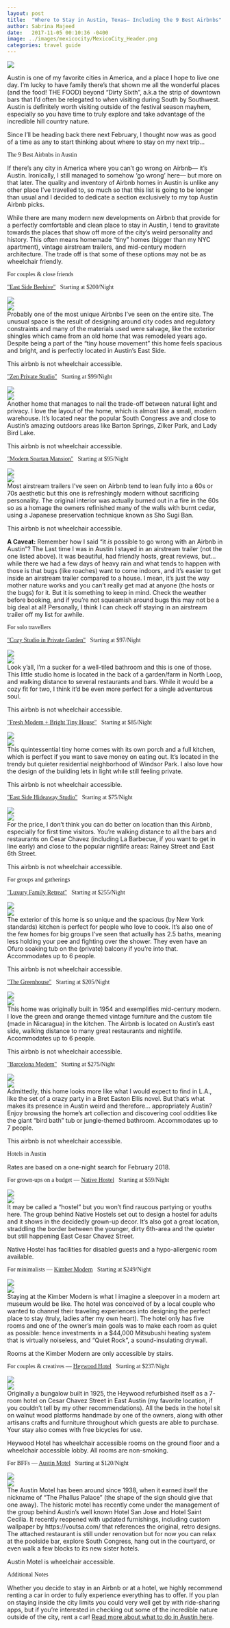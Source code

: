```yaml
---
layout: post
title:  "Where to Stay in Austin, Texas— Including the 9 Best Airbnbs"
author: Sabrina Majeed
date:   2017-11-05 00:10:36 -0400
image: ../images/mexicocity/MexicoCity_Header.png
categories: travel guide
---
```


![](../images/austin/stay_header.png)

Austin is one of my favorite cities in America, and a place I hope to live one day. I’m lucky to have family there’s that shown me all the wonderful places (and the food! THE FOOD) beyond “Dirty Sixth”, a.k.a the strip of downtown bars that I’d often be relegated to when visiting during South by Southwest. Austin is definitely worth visiting outside of the festival season mayhem, especially so you have time to truly explore and take advantage of the incredible hill country nature.

Since I’ll be heading back there next February, I thought now was as good of a time as any to start thinking about where to stay on my next trip…

<p class="tc f2 mt5 mb2" style="font-family: 'Gilroy-ExtraBold'">The 9 Best Airbnbs in Austin</p>

<p>If there’s any city in America where you can’t go wrong on Airbnb— it’s Austin. Ironically, I still managed to somehow ‘go wrong’ here— but more on that later. The quality and inventory of Airbnb homes in Austin is unlike any other place I’ve travelled to, so much so that this list is going to be longer than usual and I decided to dedicate a section exclusively to my top Austin Airbnb picks.</p>

<p>While there are many modern new developments on Airbnb that provide for a perfectly comfortable and clean place to stay in Austin, I tend to gravitate towards the places that show off more of the city’s weird personality and history. This often means homemade “tiny” homes (bigger than my NYC apartment), vintage airstream trailers, and mid-century modern architecture. The trade off is that some of these options may not be as wheelchair friendly.</p>


<p class="tc f3 pt3 lh-title" style="font-family: 'Gilroy-ExtraBold'">For couples & close friends</p>
<p class="f4 pt3 lh-title" style="font-family: 'Gilroy-ExtraBold'"><a href="https://www.airbnb.com/rooms/5337141?wl_source=list&wl_id=87001568&role=wishlist_owner&adults=1&children=0&infants=0" target="_blank" class="link underline-hover orange">"East Side Beehive"</a><span class="f5 light-silver">&nbsp; &nbsp;Starting at $200/Night</span></p>
<div class="fl w-100 w-50-ns pr1-ns mb1 mb0-ns">
<img src="../images/austin/Beehive1.png">
</div>
<div class="fl w-100 w-50-ns pl1-ns mb3">
<img src="../images/austin/Beehive2.png">
</div>
Probably one of the most unique Airbnbs I’ve seen on the entire site. The unusual space is the result of designing around city codes and regulatory constraints and many of the materials used were salvage, like the exterior shingles which came from an old home that was remodeled years ago. Despite being a part of the “tiny house movement” this home feels spacious and bright, and is perfectly located in Austin’s East Side.
<p class="f6 i light-silver">This airbnb is not wheelchair accessible.</p>

<p class="f4 pt3 lh-title" style="font-family: 'Gilroy-ExtraBold'"><a href="https://www.airbnb.com/rooms/16157135?location=Austin%2C%20TX%2C%20United%20States&s=HUyE1DZH" target="_blank" class="link underline-hover orange">"Zen Private Studio"</a><span class="f5 light-silver">&nbsp; &nbsp;Starting at $99/Night</span></p>
<div class="fl w-100 w-50-ns pr1-ns mb1 mb0-ns">
<img src="../images/austin/Zen1.png">
</div>
<div class="fl w-100 w-50-ns pl1-ns mb3">
<img src="../images/austin/Zen2.png">
</div>
Another home that manages to nail the trade-off between natural light and privacy. I love the layout of the home, which is almost like a small, modern warehouse. It’s located near the popular South Congress ave and close to Austin’s amazing outdoors areas like Barton Springs, Zilker Park, and Lady Bird Lake.
<p class="f6 i light-silver">This airbnb is not wheelchair accessible.</p>

<p class="f4 pt3 lh-title" style="font-family: 'Gilroy-ExtraBold'"><a href="https://www.airbnb.com/rooms/5083004?location=Austin%2C%20TX%2C%20United%20States&s=HUyE1DZH" target="_blank" class="link underline-hover orange">"Modern Spartan Mansion"</a><span class="f5 light-silver">&nbsp; &nbsp;Starting at $95/Night</span></p>
<div class="fl w-100 w-50-ns pr1-ns mb1 mb0-ns">
<img src="../images/austin/Spartan1.png">
</div>
<div class="fl w-100 w-50-ns pl1-ns mb3">
<img src="../images/austin/Spartan2.png">
</div>
Most airstream trailers I’ve seen on Airbnb tend to lean fully into a 60s or 70s aesthetic but this one is refreshingly modern without sacrificing personality. The original interior was actually burned out in a fire in the 60s so as a homage the owners refinished many of the walls with burnt cedar, using a Japanese preservation technique known as Sho Sugi Ban.
<p class="f6 i light-silver">This airbnb is not wheelchair accessible.</p>
<p class="f6"><b>A Caveat:</b> Remember how I said “it <i>is</i> possible to go wrong with an Airbnb in Austin”? The Last time I was in Austin I stayed in an airstream trailer (not the one listed above). It was beautiful, had friendly hosts, great reviews, but… while there we had a few days of heavy rain and what tends to happen with those is that bugs (like roaches) want to come indoors, and it’s easier to get inside an airstream trailer compared to a house. I mean, it’s just the way mother nature works and you can’t really get mad at anyone (the hosts or the bugs) for it. But it is something to keep in mind. Check the weather before booking, and if you’re not squeamish around bugs this may not be a big deal at all! Personally, I think I can check off staying in an airstream trailer off my list for awhile.</p>

<p class="tc f3 pt4 lh-title" style="font-family: 'Gilroy-ExtraBold'">For solo travellers</p>
<p class="f4 pt3 lh-title" style="font-family: 'Gilroy-ExtraBold'"><a href="https://www.airbnb.com/rooms/15706510?location=Austin%2C%20TX%2C%20United%20States&s=HUyE1DZH" target="_blank" class="link underline-hover orange">"Cozy Studio in Private Garden"</a><span class="f5 light-silver">&nbsp; &nbsp;Starting at $97/Night</span></p>
<div class="fl w-100 w-50-ns pr1-ns mb1 mb0-ns">
<img src="../images/austin/Studio1.png">
</div>
<div class="fl w-100 w-50-ns pl1-ns mb3">
<img src="../images/austin/Studio2.png">
</div>
Look y’all, I’m a sucker for a well-tiled bathroom and this is one of those. This little studio home is located in the back of a garden/farm in North Loop, and walking distance to several restaurants and bars. While it would be a cozy fit for two, I think it’d be even more perfect for a single adventurous soul.
<p class="f6 i light-silver">This airbnb is not wheelchair accessible.</p>

<p class="f4 pt3 lh-title" style="font-family: 'Gilroy-ExtraBold'"><a href="https://www.airbnb.com/rooms/5171509?location=Austin%2C%20TX%2C%20United%20States&s=HUyE1DZH" target="_blank" class="link underline-hover orange">"Fresh Modern + Bright Tiny House"</a><span class="f5 light-silver">&nbsp; &nbsp;Starting at $85/Night</span></p>
<div class="fl w-100 w-50-ns pr1-ns mb1 mb0-ns">
<img src="../images/austin/Tinyhouse1.png">
</div>
<div class="fl w-100 w-50-ns pl1-ns mb3">
<img src="../images/austin/Tinyhouse2.png">
</div>
This quintessential tiny home comes with its own porch and a full kitchen, which is perfect if you want to save money on eating out. It’s located in the trendy but quieter residential neighborhood of Windsor Park. I also love how the design of the building lets in light while still feeling private.
<p class="f6 i light-silver">This airbnb is not wheelchair accessible.</p>

<p class="f4 pt3 lh-title" style="font-family: 'Gilroy-ExtraBold'"><a href="https://www.airbnb.com/rooms/6704541?wl_source=list&wl_id=87001568&role=wishlist_owner&adults=1&children=0&infants=0" target="_blank" class="link underline-hover orange">"East Side Hideaway Studio"</a><span class="f5 light-silver">&nbsp; &nbsp;Starting at $75/Night</span></p>
<div class="fl w-100 w-50-ns pr1-ns mb1 mb0-ns">
<img src="../images/austin/Hideaway1.png">
</div>
<div class="fl w-100 w-50-ns pl1-ns mb3">
<img src="../images/austin/Hideaway2.png">
</div>
For the price, I don’t think you can do better on location than this Airbnb, especially for first time visitors. You’re walking distance to all the bars and restaurants on Cesar Chavez (including La Barbecue, if you want to get in line early) and close to the popular nightlife areas: Rainey Street and East 6th Street.
<p class="f6 i light-silver">This airbnb is not wheelchair accessible.</p>

<p class="tc f3 pt4 lh-title" style="font-family: 'Gilroy-ExtraBold'">For groups and gatherings</p>
<p class="f4 pt3 lh-title" style="font-family: 'Gilroy-ExtraBold'"><a href="https://www.airbnb.com/rooms/14690262?location=Austin%2C%20TX%2C%20United%20States&children=0&infants=0&adults=5&guests=5&s=_Dvgl6oe" target="_blank" class="link underline-hover orange">"Luxury Family Retreat"</a><span class="f5 light-silver">&nbsp; &nbsp;Starting at $255/Night</span></p>
<div class="fl w-100 w-50-ns pr1-ns mb1 mb0-ns">
<img src="../images/austin/Family1.png">
</div>
<div class="fl w-100 w-50-ns pl1-ns mb3">
<img src="../images/austin/Family2.png">
</div>
The exterior of this home is so unique and the spacious (by New York standards) kitchen is perfect for people who love to cook. It’s also one of the few homes for big groups I’ve seen that actually has 2.5 baths, meaning less holding your pee and fighting over the shower. They even have an Ofuro soaking tub on the (private) balcony if you’re into that. Accommodates up to 6 people.
<p class="f6 i light-silver">This airbnb is not wheelchair accessible.</p>

<p class="f4 pt3 lh-title" style="font-family: 'Gilroy-ExtraBold'"><a href="https://www.airbnb.com/rooms/4351493?location=Austin%2C%20TX%2C%20United%20States&children=0&infants=0&adults=5&guests=5&s=_Dvgl6oe" target="_blank" class="link underline-hover orange">"The Greenhouse"</a><span class="f5 light-silver">&nbsp; &nbsp;Starting at $205/Night</span></p>
<div class="fl w-100 w-50-ns pr1-ns mb1 mb0-ns">
<img src="../images/austin/Greenhouse1.png">
</div>
<div class="fl w-100 w-50-ns pl1-ns mb3">
<img src="../images/austin/Greenhouse2.png">
</div>
This home was originally built in 1954 and exemplifies mid-century modern. I love the green and orange themed vintage furniture and the custom tile (made in Nicaragua) in the kitchen. The Airbnb is located on Austin’s east side, walking distance to many great restaurants and nightlife. Accommodates up to 6 people.
<p class="f6 i light-silver">This airbnb is not wheelchair accessible.</p>

<p class="f4 pt3 lh-title" style="font-family: 'Gilroy-ExtraBold'"><a href="https://www.airbnb.com/rooms/4545175?location=Austin%2C%20TX%2C%20United%20States&children=0&infants=0&adults=5&guests=5&s=_Dvgl6oe" target="_blank" class="link underline-hover orange">"Barcelona Modern"</a><span class="f5 light-silver">&nbsp; &nbsp;Starting at $275/Night</span></p>
<div class="fl w-100 w-50-ns pr1-ns mb1 mb0-ns">
<img src="../images/austin/Barcelona1.png">
</div>
<div class="fl w-100 w-50-ns pl1-ns mb3">
<img src="../images/austin/Barcelona2.png">
</div>
Admittedly, this home looks more like what I would expect to find in L.A., like the set of a crazy party in a Bret Easton Ellis novel. But that’s what makes its presence in Austin weird and therefore… appropriately Austin? Enjoy browsing the home’s art collection and discovering cool oddities like the giant “bird bath” tub or jungle-themed bathroom. Accommodates up to 7 people.
<p class="f6 i light-silver">This airbnb is not wheelchair accessible.</p>

<p class="tc f2 mt5 mb0" style="font-family: 'Gilroy-ExtraBold'">Hotels in Austin</p>
<p class="tc f6 light-silver i mb4">Rates are based on a one-night search for February 2018.</p>

<p class="f3 pt3 lh-title" style="font-family: 'Gilroy-ExtraBold'">For grown-ups on a budget — <a href="https://www.booking.com/hotel/us/native-hostels-austin.html" target="_blank" class="link underline-hover orange">Native Hostel</a><span class="f5 light-silver">&nbsp; &nbsp;Starting at $59/Night</span></p>
<div class="fl w-100 w-50-ns pr1-ns mb1 mb0-ns">
<img src="../images/austin/Native1.png">
</div>
<div class="fl w-100 w-50-ns pl1-ns mb3">
<img src="../images/austin/Native2.png">
</div>
It may be called a “hostel” but you won’t find raucous partying or youths here. The group behind Native Hostels set out to design a hostel for adults and it shows in the decidedly grown-up decor. It’s also got a great location, straddling the border between the younger, dirty 6th-area and the quieter but still happening East Cesar Chavez Street.
<p class="f6 i light-silver">Native Hostel has facilities for disabled guests and a hypo-allergenic room available.</p>

<p class="f3 pt3 lh-title" style="font-family: 'Gilroy-ExtraBold'">For minimalists — <a href="https://www.booking.com/hotel/us/kimber-modern.html" target="_blank" class="link underline-hover orange">Kimber Modern</a><span class="f5 light-silver">&nbsp; &nbsp;Starting at $249/Night</span></p>
<div class="fl w-100 w-50-ns pr1-ns mb1 mb0-ns">
<img src="../images/austin/Kimber1.png">
</div>
<div class="fl w-100 w-50-ns pl1-ns mb3">
<img src="../images/austin/Kimber2.png">
</div>
Staying at the Kimber Modern is what I imagine a sleepover in a modern art museum would be like. The hotel was conceived of by a local couple who wanted to channel their traveling experiences into designing the perfect place to stay (truly, ladies after my own heart). The hotel only has five rooms and one of the owner’s main goals was to make each room as quiet as possible: hence investments in a $44,000 Mitsubushi heating system that is virtually noiseless, and “Quiet Rock”, a sound-insulating drywall.
<p class="f6 i light-silver">Rooms at the Kimber Modern are only accessible by stairs.</p>

<p class="f3 pt3 lh-title" style="font-family: 'Gilroy-ExtraBold'">For couples & creatives — <a href="https://www.heywoodhotel.com/index.html" target="_blank" class="link underline-hover orange">Heywood Hotel</a><span class="f5 light-silver">&nbsp; &nbsp;Starting at $237/Night</span></p>
<div class="fl w-100 w-50-ns pr1-ns mb1 mb0-ns">
<img src="../images/austin/Heywood1.png">
</div>
<div class="fl w-100 w-50-ns pl1-ns mb3">
<img src="../images/austin/Heywood2.png">
</div>
Originally a bungalow built in 1925, the Heywood refurbished itself as a 7-room hotel on Cesar Chavez Street in East Austin (my favorite location, if you couldn’t tell by my other recommendations). All the beds in the hotel sit on walnut wood platforms handmade by one of the owners, along with other artisans crafts and furniture throughout which guests are able to purchase. Your stay also comes with free bicycles for use.
<p class="f6 i light-silver">Heywood Hotel has wheelchair accessible rooms on the ground floor and a wheelchair accessible lobby. All rooms are non-smoking.</p>

<p class="f3 pt3 lh-title" style="font-family: 'Gilroy-ExtraBold'">For BFFs — <a href="https://www.booking.com/hotel/us/austin-motel.html" target="_blank" class="link underline-hover orange">Austin Motel</a><span class="f5 light-silver">&nbsp; &nbsp;Starting at $120/Night</span></p>
<div class="fl w-100 w-50-ns pr1-ns mb1 mb0-ns">
<img src="../images/austin/Motel1.png">
</div>
<div class="fl w-100 w-50-ns pl1-ns mb3">
<img src="../images/austin/Motel2.png">
</div>
The Austin Motel has been around since 1938, when it earned itself the nickname of “The Phallus Palace” (the shape of the sign should give that one away). The historic motel has recently come under the management of the group behind Austin’s well known Hotel San Jose and Hotel Saint Cecilia. It recently reopened with updated furnishings, including custom wallpaper by https://voutsa.com/ that references the original, retro designs. The attached restaurant is still under renovation but for now you can relax at the poolside bar, explore South Congress, hang out in the courtyard, or even walk a few blocks to its new sister hotels.
<p class="f6 i light-silver">Austin Motel is wheelchair accessible.</p>

<div class="fl w-100 mt4 mb0">
<p class="tc f2" style="font-family: 'Gilroy-ExtraBold'">Additional Notes</p></div>
Whether you decide to stay in an Airbnb or at a hotel, we highly recommend renting a car in order to fully experience everything has to offer. If you plan on staying inside the city limits you could very well get by with ride-sharing apps, but if you’re interested in checking out some of the incredible nature outside of the city, rent a car! <a href="http://theinnbox.co/what-to-do-austin-texas">Read more about what to do in Austin here</a>.
